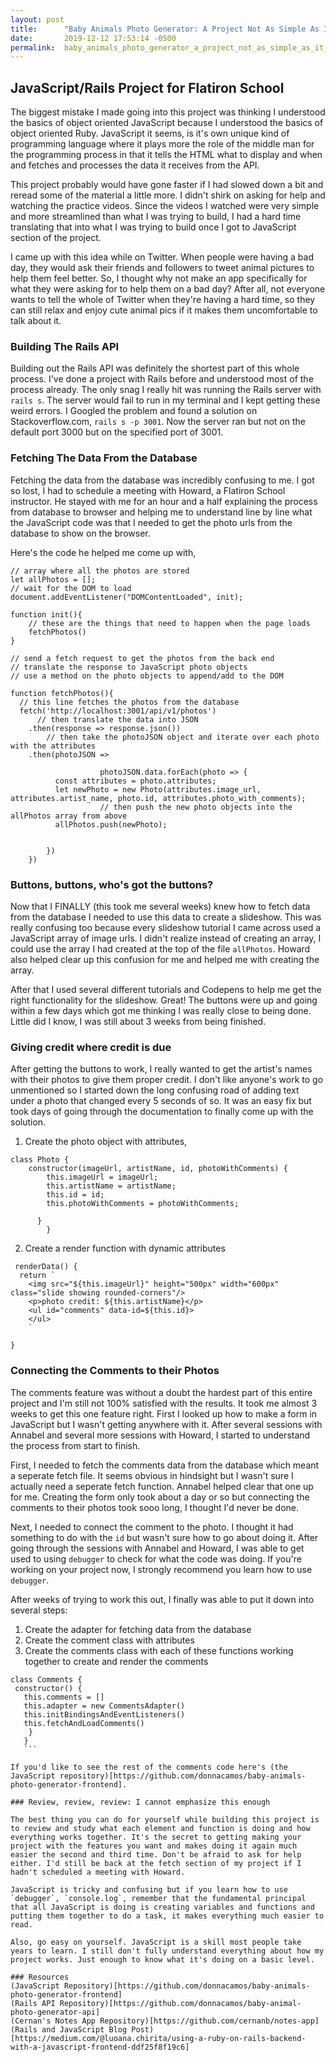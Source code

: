 ```yaml
---
layout: post
title:      "Baby Animals Photo Generator: A Project Not As Simple As It Seemed"
date:       2019-12-12 17:53:14 -0500
permalink:  baby_animals_photo_generator_a_project_not_as_simple_as_it_seemed
---
```


## JavaScript/Rails Project for Flatiron School 

The biggest mistake I made going into this project was thinking I understood the basics of object oriented JavaScript because I understood the basics of object oriented Ruby. JavaScript it seems, is it's own unique kind of programming language where it plays more the role of the middle man for the programming process in that it tells the HTML what to display and when and fetches and processes the data it receives from the API. 

This project probably would have gone faster if I had slowed down a bit and reread some of the material a little more. I didn't shirk on asking for help and watching the practice videos. Since the videos I watched were very simple and more streamlined than what I was trying to build, I had a hard time translating that into what I was trying to build once I got to JavaScript section of the project. 

I came up with this idea while on Twitter. When people were having a bad day, they would ask their friends and followers to tweet animal pictures to help them feel better. So, I thought why not make an app specifically for what they were asking for to help them on a bad day? After all, not everyone wants to tell the whole of Twitter when they're having a hard time, so they can still relax and enjoy cute animal pics if it makes them uncomfortable to talk about it. 

### Building The Rails API 

Building out the Rails API was definitely the shortest part of this whole process. I've done a project with Rails before and understood most of the process already. The only snag I really hit was running the Rails server with `rails s`. The server would fail to run in my terminal and I kept getting these weird errors. I Googled the problem and found a solution on Stackoverflow.com, `rails s -p 3001`. Now the server ran but not on the default port 3000 but on the specified port of 3001.  

### Fetching The Data From the Database 

Fetching the data from the database was incredibly confusing to me. I got so lost, I had to schedule a meeting with Howard, a Flatiron School instructor. He stayed with me for an hour and a half explaining the process from database to browser and helping me to understand line by line what the JavaScript code was that I needed to get the photo urls from the database to show on the browser. 

Here's the code he helped me come up with, 
```
// array where all the photos are stored 
let allPhotos = []; 
// wait for the DOM to load 
document.addEventListener("DOMContentLoaded", init);
  
function init(){
    // these are the things that need to happen when the page loads 
    fetchPhotos()
}

// send a fetch request to get the photos from the back end 
// translate the response to JavaScript photo objects 
// use a method on the photo objects to append/add to the DOM 

function fetchPhotos(){
  // this line fetches the photos from the database
  fetch('http://localhost:3001/api/v1/photos')
	  // then translate the data into JSON
    .then(response => response.json())
		// then take the photoJSON object and iterate over each photo with the attributes 
    .then(photoJSON =>
		      
					photoJSON.data.forEach(photo => {  
          const attributes = photo.attributes;
          let newPhoto = new Photo(attributes.image_url, attributes.artist_name, photo.id, attributes.photo_with_comments);
					// then push the new photo objects into the allPhotos array from above 
          allPhotos.push(newPhoto); 


        })
    })
```

### Buttons, buttons, who's got the buttons? 
Now that I FINALLY (this took me several weeks) knew how to fetch data from the database I needed to use this data to create a slideshow. This was really confusing too because every slideshow tutorial I came across used a JavaScript array of image urls. I didn't realize instead of creating an array, I could use the array I had created at the top of the file `allPhotos`. Howard also helped clear up this confusion for me and helped me with creating the array.

After that I used several different tutorials and Codepens to help me get the right functionality for the slideshow. Great! The buttons were up and going within a few days which got me thinking I was really close to being done. Little did I know, I was still about 3 weeks from being finished. 

### Giving credit where credit is due 
After getting the buttons to work, I really wanted to get the artist's names with their photos to give them proper credit. I don't like anyone's work to go unmentioned so I started down the long confusing road of adding text under a photo that changed every 5 seconds of so. It was an easy fix but took days of going through the documentation to finally come up with the solution. 

1. Create the photo object with attributes, 
```
class Photo {
    constructor(imageUrl, artistName, id, photoWithComments) {
        this.imageUrl = imageUrl; 
        this.artistName = artistName;
        this.id = id;
        this.photoWithComments = photoWithComments; 
        
      }
		}
```
2. Create a render function with dynamic attributes
```
 renderData() { 
  return `
    <img src="${this.imageUrl}" height="500px" width="600px" class="slide showing rounded-corners"/> 
    <p>photo credit: ${this.artistName}</p> 
    <ul id="comments" data-id=${this.id}>  
    </ul>
    `
  
}
```

### Connecting the Comments to their Photos 

The comments feature was without a doubt the hardest part of this entire project and I'm still not 100% satisfied with the results. It took me almost 3 weeks to get this one feature right. First I looked up how to make a form in JavaScript but I wasn't getting anywhere with it. After several sessions with Annabel and several more sessions with Howard, I started to understand the process from start to finish. 

First, I needed to fetch the comments data from the database which meant a seperate fetch file. It seems obvious in hindsight but I wasn't sure I actually need a seperate fetch function. Annabel helped clear that one up for me. 
Creating the form only took about a day or so but connecting the comments to their photos took sooo long, I thought I'd never be done. 

Next, I needed to connect the comment to the photo. I thought it had something to do with the `id` but wasn't sure how to go about doing it. After going through the sessions with Annabel and Howard, I was able to get used to using `debugger` to check for what the code was doing. If you're working on your project now, I strongly recommend you learn how to use `debugger`. 

After weeks of trying to work this out, I finally was able to put it down into several steps: 
1. Create the adapter for fetching data from the database 
2. Create the comment class with attributes
3. Create the comments class with each of these functions working together to create and render the comments
 ```
 class Comments {
  constructor() {
    this.comments = []
    this.adapter = new CommentsAdapter()
    this.initBindingsAndEventListeners()
    this.fetchAndLoadComments()
     }
	}
	```
	
If you'd like to see the rest of the comments code here's (the JavaScript repository)[https://github.com/donnacamos/baby-animals-photo-generator-frontend]. 

### Review, review, review: I cannot emphasize this enough 

The best thing you can do for yourself while building this project is to review and study what each element and function is doing and how everything works together. It's the secret to getting making your project with the features you want and makes doing it again much easier the second and third time. Don't be afraid to ask for help either. I'd still be back at the fetch section of my project if I hadn't scheduled a meeting with Howard. 

JavaScript is tricky and confusing but if you learn how to use `debugger`, `console.log`, remember that the fundamental principal that all JavaScript is doing is creating variables and functions and putting them together to do a task, it makes everything much easier to read. 

Also, go easy on yourself. JavaScript is a skill most people take years to learn. I still don't fully understand everything about how my project works. Just enough to know what it's doing on a basic level. 

### Resources 
(JavaScript Repository)[https://github.com/donnacamos/baby-animals-photo-generator-frontend]
(Rails API Repository)[https://github.com/donnacamos/baby-animal-photo-generator-api]
(Cernan's Notes App Repository)[https://github.com/cernanb/notes-app]
(Rails and JavaScript Blog Post)[https://medium.com/@luoana.chirita/using-a-ruby-on-rails-backend-with-a-javascript-frontend-ddf25f8f19c6]


